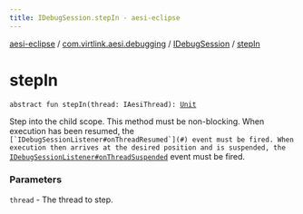 ```yaml
---
title: IDebugSession.stepIn - aesi-eclipse
---
```


[aesi-eclipse](../../index.html) / [com.virtlink.aesi.debugging](../index.html) / [IDebugSession](index.html) / [stepIn](.)

# stepIn

`abstract fun stepIn(thread: IAesiThread): `[`Unit`](https://kotlinlang.org/api/latest/jvm/stdlib/kotlin/-unit/index.html)

Step into the child scope. This method must be non-blocking. When execution has been resumed, the ``[`IDebugSessionListener#onThreadResumed`](#) event must be fired. When execution then arrives at the desired position and is suspended, the ``[`IDebugSessionListener#onThreadSuspended`](#) event must be fired.

### Parameters

`thread` - The thread to step.